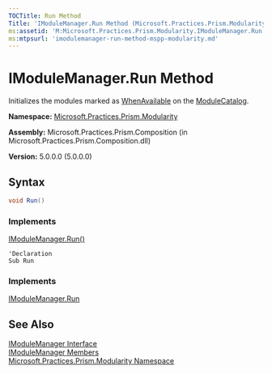```yaml
---
TOCTitle: Run Method
Title: 'IModuleManager.Run Method (Microsoft.Practices.Prism.Modularity)'
ms:assetid: 'M:Microsoft.Practices.Prism.Modularity.IModuleManager.Run'
ms:mtpsurl: 'imodulemanager-run-method-mspp-modularity.md'
---
```



# IModuleManager.Run Method

Initializes the modules marked as [WhenAvailable](/patterns-practices/reference/initializationmode-enumeration-mspp-modularity) on the [ModuleCatalog](/patterns-practices/reference/modulecatalog-class-mspp-modularity).

**Namespace:** [Microsoft.Practices.Prism.Modularity](/patterns-practices/reference/mspp-modularity-namespace)

**Assembly:** Microsoft.Practices.Prism.Composition (in Microsoft.Practices.Prism.Composition.dll)

**Version:** 5.0.0.0 (5.0.0.0)

## Syntax

```C#
void Run()
```

### Implements

[IModuleManager.Run()](/patterns-practices/reference/imodulemanager-run-method-mspp-modularity)


```VB
'Declaration
Sub Run
```

### Implements

[IModuleManager.Run](/patterns-practices/reference/imodulemanager-run-method-mspp-modularity)

## See Also

[IModuleManager Interface](/patterns-practices/reference/imodulemanager-interface-mspp-modularity)<br/>
[IModuleManager Members](/patterns-practices/reference/imodulemanager-members-mspp-modularity)<br/>
[Microsoft.Practices.Prism.Modularity Namespace](/patterns-practices/reference/mspp-modularity-namespace)<br/>